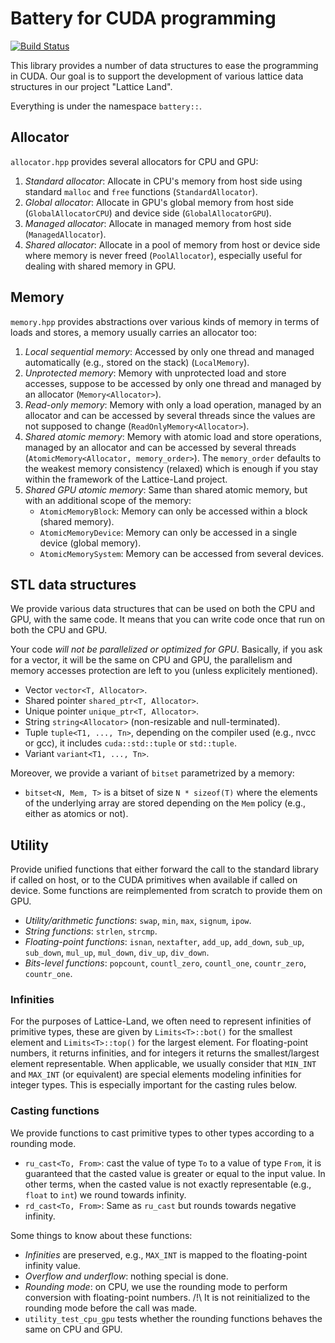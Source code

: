 # Battery for CUDA programming

[![Build Status](https://travis-ci.com/lattice-land/cuda-battery.svg?branch=main)](https://travis-ci.com/lattice-land/cuda-battery)

This library provides a number of data structures to ease the programming in CUDA.
Our goal is to support the development of various lattice data structures in our project "Lattice Land".

Everything is under the namespace `battery::`.

## Allocator

`allocator.hpp` provides several allocators for CPU and GPU:

1. *Standard allocator*: Allocate in CPU's memory from host side using standard `malloc` and `free` functions (`StandardAllocator`).
2. *Global allocator*: Allocate in GPU's global memory from host side (`GlobalAllocatorCPU`) and device side (`GlobalAllocatorGPU`).
3. *Managed allocator*: Allocate in managed memory from host side (`ManagedAllocator`).
4. *Shared allocator*: Allocate in a pool of memory from host or device side where memory is never freed (`PoolAllocator`), especially useful for dealing with shared memory in GPU.

## Memory

`memory.hpp` provides abstractions over various kinds of memory in terms of loads and stores, a memory usually carries an allocator too:

1. *Local sequential memory*: Accessed by only one thread and managed automatically (e.g., stored on the stack) (`LocalMemory`).
2. *Unprotected memory*: Memory with unprotected load and store accesses, suppose to be accessed by only one thread and managed by an allocator (`Memory<Allocator>`).
3. *Read-only memory*: Memory with only a load operation, managed by an allocator and can be accessed by several threads since the values are not supposed to change (`ReadOnlyMemory<Allocator>`).
4. *Shared atomic memory*: Memory with atomic load and store operations, managed by an allocator and can be accessed by several threads (`AtomicMemory<Allocator, memory_order>`).
    The `memory_order` defaults to the weakest memory consistency (relaxed) which is enough if you stay within the framework of the Lattice-Land project.
5. *Shared GPU atomic memory*: Same than shared atomic memory, but with an additional scope of the memory:
    * `AtomicMemoryBlock`: Memory can only be accessed within a block (shared memory).
    * `AtomicMemoryDevice`: Memory can only be accessed in a single device (global memory).
    * `AtomicMemorySystem`: Memory can be accessed from several devices.

## STL data structures

We provide various data structures that can be used on both the CPU and GPU, with the same code.
It means that you can write code once that run on both the CPU and GPU.

Your code *will not be parallelized or optimized for GPU*.
Basically, if you ask for a vector, it will be the same on CPU and GPU, the parallelism and memory accesses protection are left to you (unless explicitely mentioned).

* Vector `vector<T, Allocator>`.
* Shared pointer `shared_ptr<T, Allocator>`.
* Unique pointer `unique_ptr<T, Allocator>`.
* String `string<Allocator>` (non-resizable and null-terminated).
* Tuple `tuple<T1, ..., Tn>`, depending on the compiler used (e.g., nvcc or gcc), it includes `cuda::std::tuple` or `std::tuple`.
* Variant `variant<T1, ..., Tn>`.

Moreover, we provide a variant of `bitset` parametrized by a memory:

* `bitset<N, Mem, T>` is a bitset of size `N * sizeof(T)` where the elements of the underlying array are stored depending on the `Mem` policy (e.g., either as atomics or not).

## Utility

Provide unified functions that either forward the call to the standard library if called on host, or to the CUDA primitives when available if called on device.
Some functions are reimplemented from scratch to provide them on GPU.

* *Utility/arithmetic functions*: `swap`, `min`, `max`, `signum`, `ipow`.
* *String functions*: `strlen`, `strcmp`.
* *Floating-point functions*: `isnan`, `nextafter`, `add_up`, `add_down`, `sub_up`, `sub_down`, `mul_up`, `mul_down`, `div_up`, `div_down`.
* *Bits-level functions*: `popcount`, `countl_zero`, `countl_one`, `countr_zero`, `countr_one`.

### Infinities

For the purposes of Lattice-Land, we often need to represent infinities of primitive types, these are given by `Limits<T>::bot()` for the smallest element and `Limits<T>::top()` for the largest element.
For floating-point numbers, it returns infinities, and for integers it returns the smallest/largest element representable.
When applicable, we usually consider that `MIN_INT` and `MAX_INT` (or equivalent) are special elements modeling infinities for integer types.
This is especially important for the casting rules below.

### Casting functions

We provide functions to cast primitive types to other types according to a rounding mode.

* `ru_cast<To, From>`: cast the value of type `To` to a value of type `From`, it is guaranteed that the casted value is greater or equal to the input value.
In other terms, when the casted value is not exactly representable (e.g., `float` to `int`) we round towards infinity.
* `rd_cast<To, From>`: Same as `ru_cast` but rounds towards negative infinity.

Some things to know about these functions:

* *Infinities* are preserved, e.g., `MAX_INT` is mapped to the floating-point infinity value.
* *Overflow and underflow*: nothing special is done.
* *Rounding mode*: on CPU, we use the rounding mode to perform conversion with floating-point numbers. /!\ It is not reinitialized to the rounding mode before the call was made.
* `utility_test_cpu_gpu` tests whether the rounding functions behaves the same on CPU and GPU.
